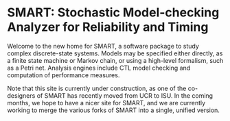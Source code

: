 
# SMART: Stochastic Model-checking Analyzer for Reliability and Timing

Welcome to the new home for SMART,
a software package to study complex discrete-state systems.
Models may be specified either directly, as a finite state machine
or Markov chain,
or using a high-level formalism, such as a Petri net.
Analysis engines include CTL model checking and computation of
performance measures.

Note that this site is currently under construction,
as one of the co-designers of SMART has recently moved from
UCR to ISU.
In the coming months, we hope to have a nicer site for SMART,
and we are currently working to merge the various forks of SMART
into a single, unified version.

